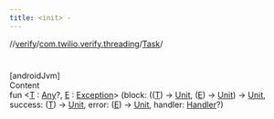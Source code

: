 ```yaml
---
title: <init> -
---
```

//[verify](../../index.md)/[com.twilio.verify.threading](../index.md)/[Task](index.md)/[<init>](-init-.md)



# <init>  
[androidJvm]  
Content  
fun <[T](index.md) : [Any](https://kotlinlang.org/api/latest/jvm/stdlib/kotlin/-any/index.html)?, [E](index.md) : [Exception](https://developer.android.com/reference/java/lang/Exception.html)> [<init>](-init-.md)(block: (([T](index.md)) -> [Unit](https://kotlinlang.org/api/latest/jvm/stdlib/kotlin/-unit/index.html), ([E](index.md)) -> [Unit](https://kotlinlang.org/api/latest/jvm/stdlib/kotlin/-unit/index.html)) -> [Unit](https://kotlinlang.org/api/latest/jvm/stdlib/kotlin/-unit/index.html), success: ([T](index.md)) -> [Unit](https://kotlinlang.org/api/latest/jvm/stdlib/kotlin/-unit/index.html), error: ([E](index.md)) -> [Unit](https://kotlinlang.org/api/latest/jvm/stdlib/kotlin/-unit/index.html), handler: [Handler](https://developer.android.com/reference/android/os/Handler.html)?)  



